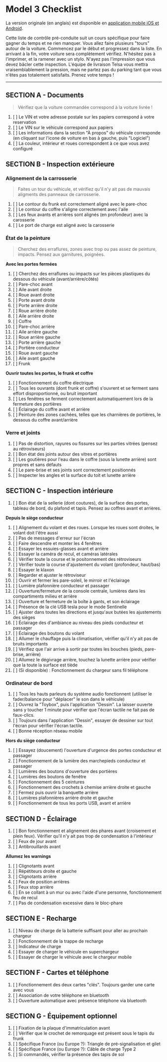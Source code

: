 # Model 3 Checklist #

La version originale (en anglais) est disponible en [application mobile iOS et Android](https://teslaprep.glideapp.io).

Cette liste de contrôle pré-conduite suit un cours spécifique pour faire gagner du temps et ne rien manquer. Vous allez faire plusieurs "tours" autour de la voiture. Commencez par le début et progressez dans la liste. En arrivant à la fin, votre voiture sera complètement vérifiez. N'hésitez pas à l'imprimer, et la ramener avec un stylo.
N'ayez pas l'impression que vous devez bâcler cette inspection. L'équipe de livraison Telsa vous mettra vraisemblablement la pression, mais ne partez pas du parking tant que vous n'êtes pas totalement satisfaits. Prenez votre temps !

---

## SECTION A - Documents ##

> Vérifiez que la voiture commandée correspond à la voiture livrée !

1. [ ] Le VIN et votre adresse postale sur les papiers correspond à votre reservation
1. [ ] Le VIN sur le véhicule correspond aux papiers
1. [ ] Les informations dans la section "À propos" du véhicule corresponde (en cliquant sur l'icone de voiture en bas à gauche, puis "Logiciel")
1. [ ] La couleur, intérieur et roues correspondent à ce que vous avez configuré

## SECTION B - Inspection extérieure ##

### Alignement de la carrosserie ###

> Faites un tour du véhicule, et vérifiez qu'il n'y ait pas de mauvais aligments des panneaux de carrosserie.

1. [ ] Le contour du frunk est correctement aligné avec le pare-choc
1. [ ] Le contour du coffre s'aligne correctement avec l'aile
1. [ ] Les feux avants et arrières sont alignés (en profondeur) avec la carosserie
1. [ ] Le port de charge est aligné avec la carosserie

### État de la peinture ###

> Cherchez des erraflures, zones avec trop ou pas assez de peinture, impacts. Pensez aux garnitures, poignées.

**Avec les portes fermées**
1. [ ] Cherchez des erraflures ou impacts sur les pièces plastiques du dessous du véhicule (avant/arrière/côtés)
1. [ ] Pare-choc avant
1. [ ] Aile avant droite
1. [ ] Roue avant droite
1. [ ] Porte avant droite
1. [ ] Porte arrière droite
1. [ ] Roue arrière droite
1. [ ] Aile arrière droite
1. [ ] Coffre
1. [ ] Pare-choc arrière
1. [ ] Aile arrière gauche
1. [ ] Roue arrière gauche
1. [ ] Porte arrière gauche
1. [ ] Portière conducteur
1. [ ] Roue avant gauche
1. [ ] Aile avant gauche
1. [ ] Frunk

**Ouvrir toutes les portes, le frunk et coffre**
1. [ ] Fonctionnement du coffre électrique
1. [ ] Tous les ouvrants (dont frunk et coffre) s'ouvrent et se ferment sans effort disproportionné, ou bruit important
1. [ ] Les fenêtres se ferment correctement automatiquement lors de la fermeture des portières
1. [ ] Éclairage du coffre avant et arrière
1. [ ] Peinture des zones cachées, telles que les charnières de portières, le dessous du coffre avant/arrière

### Verre et joints
1. [ ] Pas de distortion, rayures ou fissures sur les parties vitrées (pensez au rétroviseurs)
1. [ ] Bon état des joints autour des vitres et portières
1. [ ] Les goutières pour l'eau dans le coffre (sous la lunette arrière) sont propres et sans défauts
1. [ ] Le pare-brise et ses joints sont correctement positionnés
1. [ ] Inspecter les angles et la surface du toit et lunette arrière


## SECTION C - Inspection intérieure

1. [ ] Bon état de la sellerie (dont coutures), de la surface des portes, tableau de bord, du plafond et tapis. Pensez au coffres avant et arrières.

**Depuis le siège conducteur**
1. [ ] Alignement du volant et des roues. Lorsque les roues sont droites, le volant doit l'être aussi
1. [ ] Pas de messages d'erreur sur l'écran
1. [ ] Faire descendre et monter les 4 fenêtres
1. [ ] Essayer les essuies-glasses avant et arrière
1. [ ] Essayer la caméra de recul, et caméras latérales
1. [ ] Vérifier toute la course et le positonnement des rétroviseurs
1. [ ] Vérifier toute la course d'ajustement du volant (profondeur, haut/bas)
1. [ ] Essayer le klaxon
1. [ ] Regarder et ajuster le rétroviseur
1. [ ] Ouvrir et fermer les pare-soleil, le mirroir et l'éclairage
1. [ ] Lumière plafonnière conducteur et passager
1. [ ] Ouverture/fermeture de la console centrale, lumières dans les compartiments milieu et arrière
1. [ ] Ouverture et fermeture de la boîte à gants, et son éclairage
1. [ ] Présence de la clé USB tesla pour le mode Sentinelle
1. [ ] Ajuster dans toutes les directions et jusqu'aux butées les ajustements des sièges
1. [ ] Éclairage des d'ambiance au niveau des pieds conducteur et passager
1. [ ] Éclairage des boutons du volant
1. [ ] Allumer le chauffage puis la climatisation, vérifier qu'il n'y ait pas de bruits importants
1. [ ] Vérifiez que l'air arrive à sortir par toutes les bouches (pieds, pare-brise, arrière)
1. [ ] Allumez le dégivrage arrière, touchez la lunette arrière pour vérifier que la toute la surface est tiède
1. [ ] (Si disponible) : Fonctionnement du chargeur sans fil téléphone

### Ordinateur de bord
1. [ ] Tous les hauts parleurs du système audio fonctionnent (utiliser le fader/balance pour "déplacer" le son dans le véhicule)
1. [ ] Ouvrez la "Toybox", puis l'application "Dessin". La laisser ouverte sans y toucher 1 minute pour vérifier que l'écran tactile ne fait pas de faux-clics.
1. [ ] Toujours dans l'application "Dessin", essayer de dessiner sur tout l'écran pour vérifier l'écran tactile.
1. [ ] Bonne réception réseau mobile

**Hors du siège conducteur**
1. [ ] Essayez (doucement) l'ouverture d'urgence des portes conducteur et passager
1. [ ] Fonctionnement de la lumière des marchepieds conducteur et passager
1. [ ] Lumières des boutons d'ouverture des portières
1. [ ] Lumières des boutons de fenêtre
1. [ ] Fonctionnement des 5 ceintures
1. [ ] Fonctionnement des crochets à chemise arrière droite et gauche
1. [ ] Fermez puis ouvrir la banquette arrière
1. [ ] Lumières plafonnières arrière droite et gauche
1. [ ] Fonctionnement de tous les ports USB, avant et arrière


## SECTION D - Éclairage
1. [ ] Bon fonctionnement et alignement des phares avant (croisement et plein feux). Vérifier qu'il n'y ait pas trop de condensation à l'intérieur
1. [ ] Feux de jour avant
1. [ ] Antibrouillards avant

**Allumez les warnings**
1. [ ] Clignotants avant
1. [ ] Répétiteurs droite et gauche
1. [ ] Clignotants arrière
1. [ ] Feux de position arrières
1. [ ] Feux stop arrière
1. [ ] En se collant à un mur ou avec l'aide d'une personne, fonctionnement feu de recul
1. [ ] Pas de condensation excessive dans le bloc-phare


## SECTION E - Recharge
1. [ ] Niveau de charge de la batterie suffisant pour aller au prochain chargeur
1. [ ] Fonctionnement de la trappe de recharge
1. [ ] Indicateur de charge
1. [ ] Essayer de charger le véhicule en superchargeur
1. [ ] Essayer de charger le véhicule avec le chargeur mobile


## SECTION F - Cartes et téléphone
1. [ ] Fonctionnement des deux cartes "clés". Toujours garder une carte avec vous
1. [ ] Association de votre téléphone en bluetooth
1. [ ] Ouverture automatique avec présence téléphone via bluetooth


## SECTION G - Équipement optionnel
1. [ ] Fixation de la plaque d'immatriculation avant
1. [ ] Vérifier que le crochet de remorquage est présent sous le tapis du frunk
1. [ ] Spécifique France (ou Europe ?): Triangle de pré-signalisation et gilet
1. [ ] Spécifique France (ou Europe ?): Câble de charge Type 2
1. [ ] Si commandés, vérifier la présence des tapis de sol
